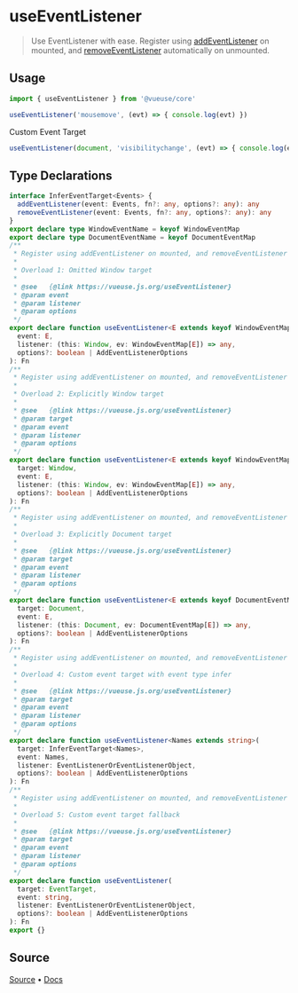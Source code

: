 <!--DEMO_STARTS--><!--DEMO_ENDS-->

<!--HEAD_STARTS--><!--HEAD_ENDS-->

# useEventListener

> Use EventListener with ease. Register using [addEventListener](https://developer.mozilla.org/en-US/docs/Web/API/EventTarget/addEventListener) on mounted, and [removeEventListener](https://developer.mozilla.org/en-US/docs/Web/API/EventTarget/removeEventListener) automatically on unmounted.

## Usage

```js
import { useEventListener } from '@vueuse/core'

useEventListener('mousemove', (evt) => { console.log(evt) })
```

Custom Event Target

```ts
useEventListener(document, 'visibilitychange', (evt) => { console.log(evt) })
```


<!--FOOTER_STARTS-->
## Type Declarations

```typescript
interface InferEventTarget<Events> {
  addEventListener(event: Events, fn?: any, options?: any): any
  removeEventListener(event: Events, fn?: any, options?: any): any
}
export declare type WindowEventName = keyof WindowEventMap
export declare type DocumentEventName = keyof DocumentEventMap
/**
 * Register using addEventListener on mounted, and removeEventListener automatically on unmounted.
 *
 * Overload 1: Omitted Window target
 *
 * @see   {@link https://vueuse.js.org/useEventListener}
 * @param event
 * @param listener
 * @param options
 */
export declare function useEventListener<E extends keyof WindowEventMap>(
  event: E,
  listener: (this: Window, ev: WindowEventMap[E]) => any,
  options?: boolean | AddEventListenerOptions
): Fn
/**
 * Register using addEventListener on mounted, and removeEventListener automatically on unmounted.
 *
 * Overload 2: Explicitly Window target
 *
 * @see   {@link https://vueuse.js.org/useEventListener}
 * @param target
 * @param event
 * @param listener
 * @param options
 */
export declare function useEventListener<E extends keyof WindowEventMap>(
  target: Window,
  event: E,
  listener: (this: Window, ev: WindowEventMap[E]) => any,
  options?: boolean | AddEventListenerOptions
): Fn
/**
 * Register using addEventListener on mounted, and removeEventListener automatically on unmounted.
 *
 * Overload 3: Explicitly Document target
 *
 * @see   {@link https://vueuse.js.org/useEventListener}
 * @param target
 * @param event
 * @param listener
 * @param options
 */
export declare function useEventListener<E extends keyof DocumentEventMap>(
  target: Document,
  event: E,
  listener: (this: Document, ev: DocumentEventMap[E]) => any,
  options?: boolean | AddEventListenerOptions
): Fn
/**
 * Register using addEventListener on mounted, and removeEventListener automatically on unmounted.
 *
 * Overload 4: Custom event target with event type infer
 *
 * @see   {@link https://vueuse.js.org/useEventListener}
 * @param target
 * @param event
 * @param listener
 * @param options
 */
export declare function useEventListener<Names extends string>(
  target: InferEventTarget<Names>,
  event: Names,
  listener: EventListenerOrEventListenerObject,
  options?: boolean | AddEventListenerOptions
): Fn
/**
 * Register using addEventListener on mounted, and removeEventListener automatically on unmounted.
 *
 * Overload 5: Custom event target fallback
 *
 * @see   {@link https://vueuse.js.org/useEventListener}
 * @param target
 * @param event
 * @param listener
 * @param options
 */
export declare function useEventListener(
  target: EventTarget,
  event: string,
  listener: EventListenerOrEventListenerObject,
  options?: boolean | AddEventListenerOptions
): Fn
export {}
```

## Source

[Source](https://github.com/antfu/vueuse/blob/master/packages/core/useEventListener/index.ts) • [Docs](https://github.com/antfu/vueuse/blob/master/packages/core/useEventListener/index.md)


<!--FOOTER_ENDS-->